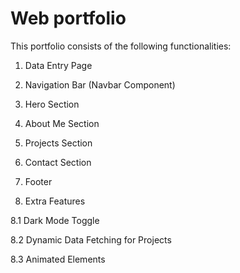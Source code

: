 # Web portfolio

This portfolio consists of the following functionalities:

1. Data Entry Page

2. Navigation Bar (Navbar Component)

3. Hero Section

4. About Me Section

5. Projects Section

6. Contact Section

7. Footer

8. Extra Features

8.1 Dark Mode Toggle

8.2 Dynamic Data Fetching for Projects

8.3 Animated Elements
